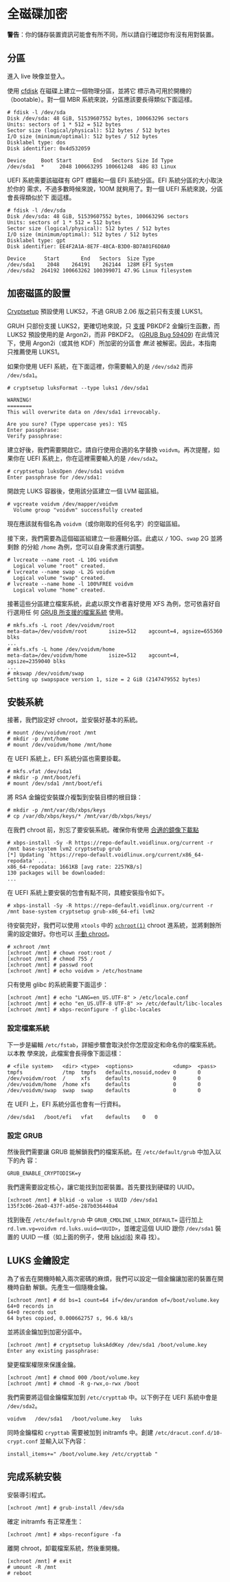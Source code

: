 # 全磁碟加密

**警告**：你的儲存裝置資訊可能會有所不同，所以請自行確認你有沒有用對裝置。

## 分區

進入 live 映像並登入。

使用 [cfdisk](https://man.voidlinux.org/cfdisk) 在磁碟上建立一個物理分區，並將它
標示為可用於開機的（bootable）。對一個 MBR 系統來說，分區應該要長得類似下面這樣。

```
# fdisk -l /dev/sda
Disk /dev/sda: 48 GiB, 51539607552 bytes, 100663296 sectors
Units: sectors of 1 * 512 = 512 bytes
Sector size (logical/physical): 512 bytes / 512 bytes
I/O size (minimum/optimal): 512 bytes / 512 bytes
Disklabel type: dos
Disk identifier: 0x4d532059

Device     Boot Start       End   Sectors Size Id Type
/dev/sda1  *     2048 100663295 100661248  48G 83 Linux
```

UEFI 系統需要該磁碟有 GPT 標籤和一個 EFI 系統分區。EFI 系統分區的大小取決於你的
需求，不過多數時候來說，100M 就夠用了。對一個 UEFI 系統來說，分區會長得類似於下
面這樣。

```
# fdisk -l /dev/sda
Disk /dev/sda: 48 GiB, 51539607552 bytes, 100663296 sectors
Units: sectors of 1 * 512 = 512 bytes
Sector size (logical/physical): 512 bytes / 512 bytes
I/O size (minimum/optimal): 512 bytes / 512 bytes
Disklabel type: gpt
Disk identifier: EE4F2A1A-8E7F-48CA-B3D0-BD7A01F6D8A0

Device      Start       End   Sectors  Size Type
/dev/sda1    2048    264191    262144  128M EFI System
/dev/sda2  264192 100663262 100399071 47.9G Linux filesystem
```

## 加密磁區的設置


[Cryptsetup](https://man.voidlinux.org/cryptsetup.8) 預設使用 LUKS2，不過 GRUB
2.06 版之前只有支援 LUKS1。

GRUH 只部份支援 LUKS2，更確切地來說，只
[支援](https://git.savannah.gnu.org/cgit/grub.git/commit/?id=365e0cc3e7e44151c14dd29514c2f870b49f9755)
PBKDF2 金鑰衍生函數，而 LUKS2 預設使用的是 Argon2i，而非 PBKDF2。
([GRUB Bug 59409](https://savannah.gnu.org/bugs/?59409))
在此情況下，使用 Argon2i（或其他 KDF）所加密的分區會 *無法* 被解密。因此，本指南
只推薦使用 LUKS1。

如果你使用 UEFI 系統，在下面這裡，你需要輸入的是 `/dev/sda2` 而非 `/dev/sda1`。

```
# cryptsetup luksFormat --type luks1 /dev/sda1

WARNING!
========
This will overwrite data on /dev/sda1 irrevocably.

Are you sure? (Type uppercase yes): YES
Enter passphrase:
Verify passphrase:
```

建立好後，我們需要開啟它。請自行使用合適的名字替換 `voidvm`。再次提醒，如果你在
UEFI 系統上，你在這裡需要輸入的是 `/dev/sda2`。

```
# cryptsetup luksOpen /dev/sda1 voidvm
Enter passphrase for /dev/sda1:
```

開啟完 LUKS 容器後，使用該分區建立一個 LVM 磁區組。

```
# vgcreate voidvm /dev/mapper/voidvm
  Volume group "voidvm" successfully created
```

現在應該就有個名為 `voidvm`（或你剛取的任何名字）的空磁區組。

接下來，我們需要為這個磁區組建立一些邏輯分區。此處以 `/` 10G、`swap` 2G 並將剩餘
的分給 `/home` 為例，您可以自身需求進行調整。

```
# lvcreate --name root -L 10G voidvm
  Logical volume "root" created.
# lvcreate --name swap -L 2G voidvm
  Logical volume "swap" created.
# lvcreate --name home -l 100%FREE voidvm
  Logical volume "home" created.
```

接著這些分區建立檔案系統，此處以原文作者喜好使用 XFS 為例，您可依喜好自行選用任
何
[GRUB 所支援的檔案系統](https://www.gnu.org/software/grub/manual/grub/grub.html#Features)
使用。

```
# mkfs.xfs -L root /dev/voidvm/root
meta-data=/dev/voidvm/root       isize=512    agcount=4, agsize=655360 blks
...
# mkfs.xfs -L home /dev/voidvm/home
meta-data=/dev/voidvm/home       isize=512    agcount=4, agsize=2359040 blks
...
# mkswap /dev/voidvm/swap
Setting up swapspace version 1, size = 2 GiB (2147479552 bytes)
```

## 安裝系統

接著，我們設定好 chroot，並安裝好基本的系統。

```
# mount /dev/voidvm/root /mnt
# mkdir -p /mnt/home
# mount /dev/voidvm/home /mnt/home
```

在 UEFI 系統上，EFI 系統分區也需要掛載。

```
# mkfs.vfat /dev/sda1
# mkdir -p /mnt/boot/efi
# mount /dev/sda1 /mnt/boot/efi
```

將 RSA 金鑰從安裝媒介複製到安裝目標的根目錄：

```
# mkdir -p /mnt/var/db/xbps/keys
# cp /var/db/xbps/keys/* /mnt/var/db/xbps/keys/
```

在我們 chroot 前，別忘了要安裝系統。確保你有使用
[合適的鏡像下載點](../../xbps/repositories/index.md#the-main-repository)

```
# xbps-install -Sy -R https://repo-default.voidlinux.org/current -r /mnt base-system lvm2 cryptsetup grub
[*] Updating `https://repo-default.voidlinux.org/current/x86_64-repodata' ...
x86_64-repodata: 1661KB [avg rate: 2257KB/s]
130 packages will be downloaded:
...
```

在 UEFI 系統上要安裝的包會有點不同，具體安裝指令如下。

```
# xbps-install -Sy -R https://repo-default.voidlinux.org/current -r /mnt base-system cryptsetup grub-x86_64-efi lvm2
```

待安裝完好，我們可以使用 `xtools` 中的
[`xchroot(1)`](https://man.voidlinux.org/xchroot.1)
chroot 進系統，並將剩餘所需的設定做好。你也可以
[手動 chroot](../../config/containers-and-vms/chroot.md#manual-method)。

```
# xchroot /mnt
[xchroot /mnt] # chown root:root /
[xchroot /mnt] # chmod 755 /
[xchroot /mnt] # passwd root
[xchroot /mnt] # echo voidvm > /etc/hostname
```

只有使用 glibc 的系統需要下面這步：

```
[xchroot /mnt] # echo "LANG=en_US.UTF-8" > /etc/locale.conf
[xchroot /mnt] # echo "en_US.UTF-8 UTF-8" >> /etc/default/libc-locales
[xchroot /mnt] # xbps-reconfigure -f glibc-locales
```

### 設定檔案系統

下一步是編輯 `/etc/fstab`，詳細步驟會取決於你怎麼設定和命名你的檔案系統。以本教
學來說，此檔案會長得像下面這樣：

```
# <file system>   <dir> <type>  <options>             <dump>  <pass>
tmpfs             /tmp  tmpfs   defaults,nosuid,nodev 0       0
/dev/voidvm/root  /     xfs     defaults              0       0
/dev/voidvm/home  /home xfs     defaults              0       0
/dev/voidvm/swap  swap  swap    defaults              0       0
```

在 UEFI 上，EFI 系統分區也會有一行資料。

```
/dev/sda1	/boot/efi	vfat	defaults	0	0
```

### 設定 GRUB

然後我們需要讓 GRUB 能解鎖我們的檔案系統。在 `/etc/default/grub` 中加入以下的內
容：

```
GRUB_ENABLE_CRYPTODISK=y
```

我們還需要設定核心，讓它能找到加密裝置。首先要找到硬碟的 UUID。

```
[xchroot /mnt] # blkid -o value -s UUID /dev/sda1
135f3c06-26a0-437f-a05e-287b036440a4
```

找到後在 `/etc/default/grub` 中 `GRUB_CMDLINE_LINUX_DEFAULT=` 這行加上
`rd.lvm.vg=voidvm rd.luks.uuid=<UUID>`，並確定這個 UUID 跟你 `/dev/sda1` 裝置的
UUID 一樣（如上面的例子，使用 [blkid(8)](https://man.voidlinux.org/blkid.8) 來尋
找）。

## LUKS 金鑰設定

為了省去在開機時輸入兩次密碼的麻煩，我們可以設定一個金鑰讓加密的裝置在開機時自動
解鎖。先產生一個隨機金鑰。

```
[xchroot /mnt] # dd bs=1 count=64 if=/dev/urandom of=/boot/volume.key
64+0 records in
64+0 records out
64 bytes copied, 0.000662757 s, 96.6 kB/s
```

並將該金鑰加到加密分區中。

```
[xchroot /mnt] # cryptsetup luksAddKey /dev/sda1 /boot/volume.key
Enter any existing passphrase:
```

變更檔案權限來保護金鑰。

```
[xchroot /mnt] # chmod 000 /boot/volume.key
[xchroot /mnt] # chmod -R g-rwx,o-rwx /boot
```

我們需要將這個金鑰檔案加到 `/etc/crypttab` 中。以下例子在 UEFI 系統中會是
`/dev/sda2`。

```
voidvm   /dev/sda1   /boot/volume.key   luks
```

同時金鑰檔和 `crypttab` 需要被加到 initramfs 中。創建
`/etc/dracut.conf.d/10-crypt.conf` 並輸入以下內容：

```
install_items+=" /boot/volume.key /etc/crypttab "
```

## 完成系統安裝

安裝導引程式。

```
[xchroot /mnt] # grub-install /dev/sda
```

確定 initramfs 有正常產生：

```
[xchroot /mnt] # xbps-reconfigure -fa
```

離開 chroot，卸載檔案系統，然後重開機。

```
[xchroot /mnt] # exit
# umount -R /mnt
# reboot
```
